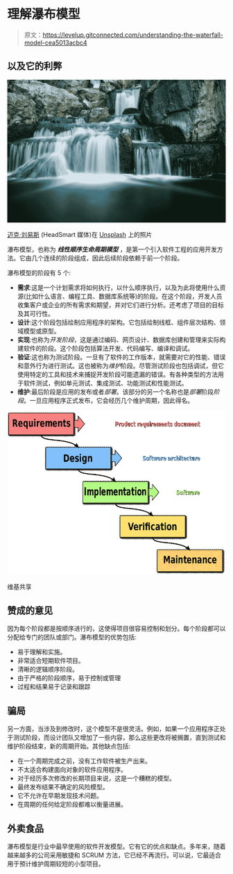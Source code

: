 # 理解瀑布模型

> 原文：<https://levelup.gitconnected.com/understanding-the-waterfall-model-cea5013acbc4>

## 以及它的利弊

![](img/2e8a41f2f4b6c6bafcb1fa0209b9aadf.png)

[迈克·刘易斯](https://unsplash.com/@mikeanywhere) (HeadSmart 媒体)在 [Unsplash](https://unsplash.com/photos/waAAaeC9hns) 上的照片

瀑布模型，也称为 ***线性顺序生命周期模型*** ，是第一个引入软件工程的应用开发方法。它由几个连续的阶段组成，因此后续阶段依赖于前一个阶段。

瀑布模型的阶段有 5 个:

*   **需求**:这是一个计划需求将如何执行，以什么顺序执行，以及为此将使用什么资源(比如什么语言、编程工具、数据库系统等)的阶段。在这个阶段，开发人员收集客户或企业的所有需求和期望，并对它们进行分析。还考虑了项目的目标及其可行性。
*   **设计**:这个阶段包括绘制应用程序的架构。它包括绘制线框、组件层次结构、领域模型或原型。
*   **实现**:也称为*开发阶段*，这是通过编码、网页设计、数据库创建和管理来实际构建软件的阶段。这个阶段包括算法开发、代码编写、编译和调试。
*   **验证**:这也称为测试阶段。一旦有了软件的工作版本，就需要对它的性能、错误和意外行为进行测试。这也被称为*维护*阶段。尽管测试阶段也包括调试，但它使用特定的工具和技术来捕捉开发阶段可能遗漏的错误。有各种类型的方法用于软件测试，例如单元测试、集成测试、功能测试和性能测试。
*   **维护**:最后阶段是应用的发布或者*部署*。该部分的另一个名称也是*部署*阶段*阶段*。一旦应用程序正式发布，它会经历几个维护周期，因此得名。

![](img/759b5af2aad6e8ad2d09da262b326531.png)

维基共享

## 赞成的意见

因为每个阶段都是按顺序进行的，这使得项目很容易控制和划分。每个阶段都可以分配给专门的团队或部门。瀑布模型的优势包括:

*   易于理解和实施。
*   非常适合短期软件项目。
*   清晰的逻辑顺序阶段。
*   由于严格的阶段顺序，易于控制或管理
*   过程和结果易于记录和跟踪

## 骗局

另一方面，当涉及到修改时，这个模型不是很灵活。例如，如果一个应用程序正处于测试阶段，而设计团队又增加了一些内容，那么这些更改将被搁置，直到测试和维护阶段结束，新的周期开始。其他缺点包括:

*   在一个周期完成之前，没有工作软件被生产出来。
*   不太适合构建面向对象的软件应用程序。
*   对于经历多次修改的长期项目来说，这是一个糟糕的模型。
*   最终发布结果不确定的风险模型。
*   它不允许在早期发现技术问题。
*   在周期的任何给定阶段都难以衡量进展。

## 外卖食品

瀑布模型是行业中最早使用的软件开发模型。它有它的优点和缺点。多年来，随着越来越多的公司采用敏捷和 SCRUM 方法，它已经不再流行。可以说，它最适合用于预计维护周期较短的小型项目。